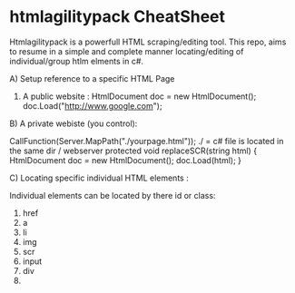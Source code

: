 # htmlagilitypack CheatSheet
Htmlagilitypack is a powerfull HTML scraping/editing tool. This repo, aims to resume in a simple and complete manner locating/editing of individual/group htlm elments in c#. 

A) Setup reference to a specific HTML Page 
1) A public website :
 HtmlDocument doc = new HtmlDocument();
        doc.Load("http://www.google.com");

B) A private webiste (you control):

 CallFunction(Server.MapPath("./yourpage.html")); 
  ./ = c# file is located in the same dir / webserver
    protected void replaceSCR(string html)
    {
    HtmlDocument doc = new HtmlDocument();
        doc.Load(html);
        }
        
 
C) Locating specific individual HTML elements : 

Individual elements can be located by there id or class: 

1) href
2) a
3) li
4) img
5) scr
6) input
7) div
8) 











